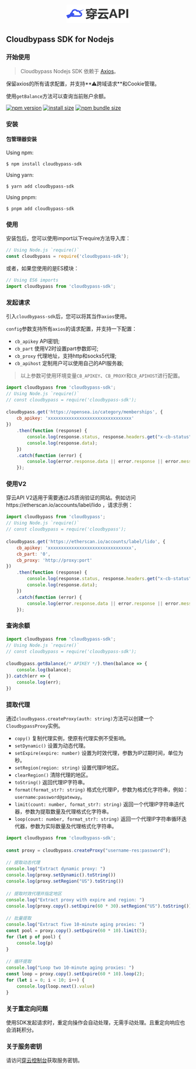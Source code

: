 <p align="center">
  <a href="https://cloudbypass.com/" target="_blank" rel="noopener noreferrer" >
    <div align="center">
        <img src="https://raw.githubusercontent.com/cloudbypass/example/main/assets/img.png" alt="Cloudbypass" height="50">
    </div>
  </a>
</p>

## Cloudbypass SDK for Nodejs

### 开始使用

> Cloudbypass Nodejs SDK 依赖于 [Axios](https://axios-http.com/)。

保留axios的所有请求配置，并支持**⚠跨域请求**和Cookie管理。

使用`getBalance`方法可以查询当前账户余额。

[![npm version](https://img.shields.io/npm/v/cloudbypass-sdk.svg?style=flat-square)](https://www.npmjs.org/package/cloudbypass-sdk)
[![install size](https://img.shields.io/badge/dynamic/json?url=https://packagephobia.com/v2/api.json?p=cloudbypass-sdk&query=$.install.pretty&label=install%20size&style=flat-square)](https://packagephobia.now.sh/result?p=cloudbypass-sdk)
[![npm bundle size](https://img.shields.io/bundlephobia/minzip/cloudbypass-sdk?style=flat-square)](https://bundlephobia.com/package/cloudbypass-sdk@latest)

### 安装

#### 包管理器安装

Using npm:

```shell
$ npm install cloudbypass-sdk
```

Using yarn:

```shell
$ yarn add cloudbypass-sdk
```

Using pnpm:

```shell
$ pnpm add cloudbypass-sdk
```

### 使用

安装包后，您可以使用import以下require方法导入库：

```js
// Using Node.js `require()`
const cloudbypass = require('cloudbypass-sdk');
```

或者，如果您使用的是ES模块：

```js
// Using ES6 imports
import cloudbypass from 'cloudbypass-sdk';
```

### 发起请求

引入`cloudbypass-sdk`后，您可以将其当作`axios`使用。

`config`参数支持所有`axios`的请求配置，并支持一下配置：

- `cb_apikey` API密钥;
- `cb_part` 使用V2时设置part参数即可;
- `cb_proxy` 代理地址，支持http和socks5代理;
- `cb_apihost` 定制用户可以使用自己的API服务器;

> 以上参数可使用环境变量`CB_APIKEY`、`CB_PROXY`和`CB_APIHOST`进行配置。

```js
import cloudbypass from 'cloudbypass-sdk';
// Using Node.js `require()`
// const cloudbypass = require('cloudbypass-sdk'); 

cloudbypass.get('https://opensea.io/category/memberships', {
    cb_apikey: 'xxxxxxxxxxxxxxxxxxxxxxxxxxxxxxxx'
})
    .then(function (response) {
        console.log(response.status, response.headers.get("x-cb-status"));
        console.log(response.data);
    })
    .catch(function (error) {
        console.log(error.response.data || error.response || error.message);
    });
```

### 使用V2

穿云API V2适用于需要通过JS质询验证的网站。例如访问https://etherscan.io/accounts/label/lido ，请求示例：

```js
import cloudbypass from 'cloudbypass';
// Using Node.js `require()`
// const cloudbypass = require('cloudbypass');

cloudbypass.get('https://etherscan.io/accounts/label/lido', {
    cb_apikey: 'xxxxxxxxxxxxxxxxxxxxxxxxxxxxxxxx',
    cb_part: '0',
    cb_proxy: 'http://proxy:port'
})
    .then(function (response) {
        console.log(response.status, response.headers.get("x-cb-status"));
        console.log(response.data);
    })
    .catch(function (error) {
        console.log(error.response.data || error.response || error.message);
    });
```

### 查询余额

```js
import cloudbypass from 'cloudbypass-sdk';
// Using Node.js `require()`
// const cloudbypass = require('cloudbypass-sdk');

cloudbypass.getBalance(/* APIKEY */).then(balance => {
    console.log(balance);
}).catch(err => {
    console.log(err);
})
```

### 提取代理

通过`cloudbypass.createProxy(auth: string)`方法可以创建一个`CloudbypassProxy`实例。

+ `copy()` 复制代理实例，使原有代理实例不受影响。
+ `setDynamic()` 设置为动态代理。
+ `setExpire(expire: number)` 设置为时效代理，参数为IP过期时间，单位为秒。
+ `setRegion(region: string)` 设置代理IP地区。
+ `clearRegion()` 清除代理的地区。
+ `toString()` 返回代理IP字符串。
+ `format(format_str?: string)` 格式化代理IP，参数为格式化字符串，例如：`username:password@gateway`。
+ `limit(count: number, format_str?: string)` 返回一个代理IP字符串迭代器，参数为提取数量及代理格式化字符串。
+ `loop(count: number, format_str?: string)` 返回一个代理IP字符串循环迭代器，参数为实际数量及代理格式化字符串。

```js
import cloudbypass from 'cloudbypass-sdk';

const proxy = cloudbypass.createProxy("username-res:password");

// 提取动态代理
console.log("Extract dynamic proxy: ")
console.log(proxy.setDynamic().toString())
console.log(proxy.setRegion("US").toString())

// 提取时效代理并指定地区
console.log("Extract proxy with expire and region: ")
console.log(proxy.copy().setExpire(60 * 30).setRegion("US").toString())

// 批量提取
console.log("Extract five 10-minute aging proxies: ")
const pool = proxy.copy().setExpire(60 * 10).limit(5);
for (let p of pool) {
    console.log(p)
}

// 循环提取
console.log("Loop two 10-minute aging proxies: ")
const loop = proxy.copy().setExpire(60 * 10).loop(2);
for (let i = 0; i < 10; i++) {
    console.log(loop.next().value)
}
```

### 关于重定向问题

使用SDK发起请求时，重定向操作会自动处理，无需手动处理。且重定向响应也会消耗积分。

### 关于服务密钥

请访问[穿云控制台](https://console.cloudbypass.com/#/api/account)获取服务密钥。

